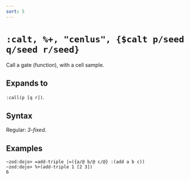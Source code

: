 ```yaml
---
sort: 5
---
```


# `:calt, %+, "cenlus", {$calt p/seed q/seed r/seed}`

Call a gate (function), with a cell sample.

## Expands to

`:call(p [q r])`.

## Syntax

Regular: *3-fixed*.

## Examples

```
~zod:dojo> =add-triple |=({a/@ b/@ c/@} :(add a b c))
~zod:dojo> %+(add-triple 1 [2 3])
6

